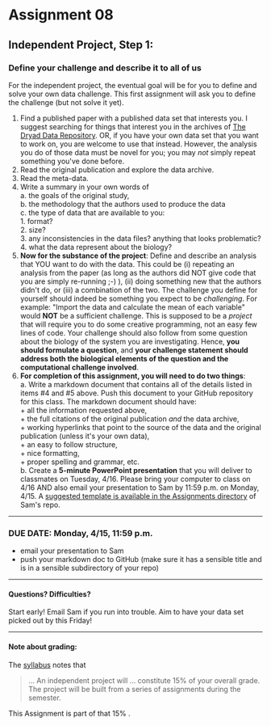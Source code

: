 # Assignment 08
## Independent Project, Step 1: 
### Define your challenge and describe it to all of us


For the independent project, the eventual goal will be for you to define and solve your own data challenge.  This first assignment will ask you to define the challenge (but not solve it yet).

1. Find a published paper with a published data set that interests you.  I suggest searching for things that interest you in the archives of [The Dryad Data Repository][dryad].  OR, if you have your own data set that you want to work on, you are welcome to use that instead.  However, the analysis you do of those data must be novel for you; you may *not* simply repeat something you've done before.
2. Read the original publication and explore the data archive. 
3. Read the meta-data.  
4. Write a summary in your own words of  
	a. the goals of the original study,  
	b. the methodology that the authors used to produce the data  
	c. the type of data that are available to you:  
		1. format?  
		2. size?  
		3. any inconsistencies in the data files?  anything that looks problematic?  
                4. what the data represent about the biology?
5. **Now for the substance of the project**: Define and describe an analysis that YOU want to do with the data.  This could be (i) repeating an analysis from the paper (as long as the authors did NOT give code that you are simply re-running ;-) ), (ii) doing something new that the authors didn't do, or (iii) a combination of the two.  The challenge you define for yourself should indeed be something you expect to be *challenging*.  For example: "Import the data and calculate the mean of each variable" would **NOT** be a sufficient challenge.  This is supposed to be a *project* that will require you to do some creative programming, not an easy few lines of code.  Your challenge should also follow from some question about the biology of the system you are investigating.  Hence, **you should formulate a question**, and **your challenge statement should address both the biological elements of the question and the computational challenge involved**.
6. **For completion of this assignment, you will need to do two things**:  
        a. Write a markdown document that contains all of the details listed in items #4 and #5 above. Push this document to your GitHub repository for this class. The markdown document should have:  
            + all the information requested above,   
            + the full citations of the original publication *and* the data archive,  
            + working hyperlinks that point to the source of the data and the original publication (unless it's your own data),   
            + an easy to follow structure,  
            + nice formatting,  
            + proper spelling and grammar, etc.  
        b. Create a **5-minute PowerPoint presentation** that you will deliver to classmates on Tuesday, 4/16.  Please bring your computer to class on 4/16 AND also email your presentation to Sam by 11:59 p.m. on Monday, 4/15.  A [suggested template is available in the Assignments directory](https://github.com/flaxmans/CompBio_on_git/blob/master/Assignments/08_Suggested_Presentation_Template.pptx) of Sam's repo.
	
<hr>

### DUE DATE: Monday, 4/15, 11:59 p.m.
+ email your presentation to Sam
+ push your markdown doc to GitHub (make sure it has a sensible title and is in a sensible subdirectory of your repo)

<hr>

#### Questions? Difficulties?
Start early!  Email Sam if you run into trouble.  Aim to have your data set picked out by this Friday!

<hr>

#### Note about grading:
The [syllabus](https://github.com/flaxmans/CompBio_on_git/blob/master/CourseDocuments/Syllabus.md#grading-policies) notes that 
>... An independent project will ... constitute 15% of your overall grade. The project will be built from a series of assignments during the semester.    

This Assignment is part of that 15% .


[dryad]: https://datadryad.org/
